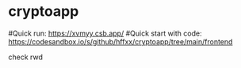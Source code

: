 # cryptoapp

#Quick run: https://xvmyy.csb.app/
#Quick start with code: https://codesandbox.io/s/github/hffxx/cryptoapp/tree/main/frontend

check rwd

